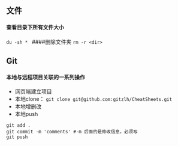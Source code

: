 ## 文件
#### 查看目录下所有文件大小
`du -sh * `
####删除文件夹
`rm -r <dir>`
## Git

#### 本地与远程项目关联的一系列操作
- 网页端建立项目
- 本地clone：
`git clone git@github.com:gitzlh/CheatSheets.git`
- 本地增删改
- 本地push
```
git add .
git commit -m 'comments' #-m 后面的是修改信息，必须写
git push
```

